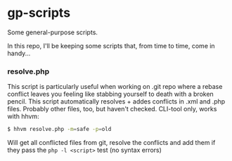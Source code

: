 gp-scripts
==========

Some general-purpose scripts.

In this repo, I'll be keeping some scripts that, from time to time, come in handy...

### resolve.php

This script is particularly useful when working on .git repo where a rebase conflict leaves you feeling like stabbing yourself to death with a broken pencil. This script automatically resolves + addes conflicts in .xml and .php files. Probably other files, too, but haven't checked.
CLI-tool only, works with hhvm:

```bash
$ hhvm resolve.php -m=safe -p=old
```

Will get all conflicted files from git, resolve the conflicts and add them if they pass the `php -l <script>` test (no syntax errors)
